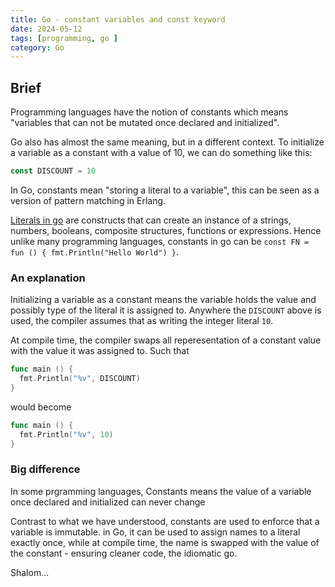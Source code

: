 ```yaml
---
title: Go - constant variables and const keyword
date: 2024-05-12
tags: [programming, go ]
category: Go
---
```


## Brief

Programming languages have the notion of constants which means "variables that can not be mutated once declared and initialized". 

Go also has almost the same meaning, but in a different context. To initialize a variable as a constant with a value of 10, we can do something like this:

```go
const DISCOUNT = 10
```

In Go, constants mean "storing a literal to a variable", this can be seen as a version of pattern matching in Erlang.

[Literals in go](https://www.phind.com/search?cache=n05row4wk42ocrf4520s6vzm) are constructs that can create an instance of a strings, numbers, booleans, composite structures, functions or expressions. Hence unlike many programming languages, constants in go can be `const FN = fun () { fmt.Println("Hello World") }`.

### An explanation

Initializing a variable as a constant means the variable holds the value and possibly type of the literal it is assigned to. Anywhere the `DISCOUNT` above is used, the compiler assumes that as writing the integer literal `10`.

At compile time, the compiler swaps all reperesentation of a constant value with the value it was assigned to. Such that

```go
func main () {
  fmt.Println("%v", DISCOUNT)
}
```

would become

```go
func main () {
  fmt.Println("%v", 10)
}
```

### Big difference

In some prgramming languages, Constants means the value of a variable once declared and initialized can never change

Contrast to what we have understood, constants are used to enforce that a variable is immutable. in Go, it can be used to assign names to a literal exactly once, while at compile time, the name is swapped with the value of the constant - ensuring cleaner code, the idiomatic go.



Shalom...